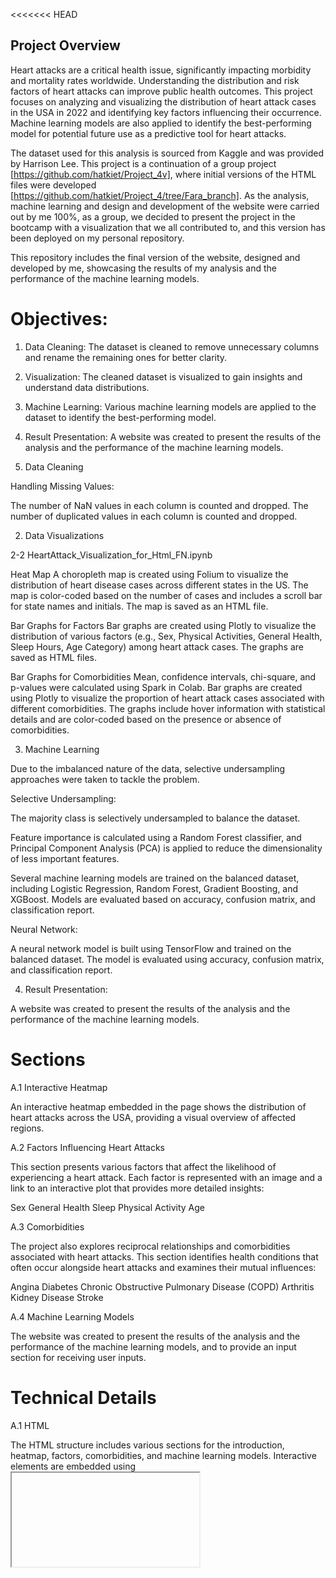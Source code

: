 <<<<<<< HEAD
## Project Overview
Heart attacks are a critical health issue, significantly impacting morbidity and mortality rates worldwide. Understanding the distribution and risk factors of heart attacks can improve public health outcomes. This project focuses on analyzing and visualizing the distribution of heart attack cases in the USA in 2022 and identifying key factors influencing their occurrence. Machine learning models are also applied to identify the best-performing model for potential future use as a predictive tool for heart attacks.

The dataset used for this analysis is sourced from Kaggle and was provided by Harrison Lee. This project is a continuation of a group project [https://github.com/hatkiet/Project_4v], where initial versions of the HTML files were developed [https://github.com/hatkiet/Project_4/tree/Fara_branch]. As the analysis, machine learning and design and development of the website were carried out by me 100%, as a group, we decided to present the project in the bootcamp with a visualization that we all contributed to, and this version has been deployed on my personal repository.

This repository includes the final version of the website, designed and developed by me, showcasing the results of my analysis and the performance of the machine learning models. 

# Objectives:

1. Data Cleaning: The dataset is cleaned to remove unnecessary columns and rename the remaining ones for better clarity.
2. Visualization: The cleaned dataset is visualized to gain insights and understand data distributions.
3. Machine Learning: Various machine learning models are applied to the dataset to identify the best-performing model.
4. Result Presentation: A website was created to present the results of the analysis and the performance of the machine learning models.

1. Data Cleaning

Handling Missing Values:

The number of NaN values in each column is counted and dropped.
The number of duplicated values in each column is counted and dropped.


2. Data Visualizations

2-2 HeartAttack_Visualization_for_Html_FN.ipynb

Heat Map
A choropleth map is created using Folium to visualize the distribution of heart disease cases across different states in the US. The map is color-coded based on the number of cases and includes a scroll bar for state names and initials. The map is saved as an HTML file.

Bar Graphs for Factors
Bar graphs are created using Plotly to visualize the distribution of various factors (e.g., Sex, Physical Activities, General Health, Sleep Hours, Age Category) among heart attack cases. The graphs are saved as HTML files.

Bar Graphs for Comorbidities
Mean, confidence intervals, chi-square, and p-values were calculated using Spark in Colab. Bar graphs are created using Plotly to visualize the proportion of heart attack cases associated with different comorbidities. The graphs include hover information with statistical details and are color-coded based on the presence or absence of comorbidities.


3. Machine Learning

Due to the imbalanced nature of the data, selective undersampling approaches were taken to tackle the problem.

Selective Undersampling:

The majority class is selectively undersampled to balance the dataset.

Feature importance is calculated using a Random Forest classifier, and Principal Component Analysis (PCA) is applied to reduce the dimensionality of less important features.

Several machine learning models are trained on the balanced dataset, including Logistic Regression, Random Forest, Gradient Boosting, and XGBoost.
Models are evaluated based on accuracy, confusion matrix, and classification report.

Neural Network:

A neural network model is built using TensorFlow and trained on the balanced dataset.
The model is evaluated using accuracy, confusion matrix, and classification report.


4. Result Presentation:

A website was created to present the results of the analysis and the performance of the machine learning models.

# Sections

A.1 Interactive Heatmap

An interactive heatmap embedded in the page shows the distribution of heart attacks across the USA, providing a visual overview of affected regions.

A.2 Factors Influencing Heart Attacks

This section presents various factors that affect the likelihood of experiencing a heart attack. Each factor is represented with an image and a link to an interactive plot that provides more detailed insights:

Sex
General Health
Sleep
Physical Activity
Age

A.3 Comorbidities

The project also explores reciprocal relationships and comorbidities associated with heart attacks. This section identifies health conditions that often occur alongside heart attacks and examines their mutual influences:

Angina
Diabetes
Chronic Obstructive Pulmonary Disease (COPD)
Arthritis
Kidney Disease
Stroke

A.4 Machine Learning Models

The website was created to present the results of the analysis and the performance of the machine learning models, and to provide an input section for receiving user inputs.


# Technical Details

A.1 HTML

The HTML structure includes various sections for the introduction, heatmap, factors, comorbidities, and machine learning models. Interactive elements are embedded using <iframe> tags.

A.2 CSS

The CSS file styles the page, ensuring a clean and professional look. Key styles include:

Body and Section Styles: Defines the font, background color, padding, and margins.
Title and Headers: Styles the main title and section headers.
Interactive Elements: Provides hover effects and transitions for images and links.
Grid Layout: Uses CSS Grid to layout the factor and comorbidity sections.

A.3 JavaScript

A simple JavaScript file handles the interactivity of the plots:
Modal Functionality: Functions to show and close interactive plot modals.

A.4 Deployment
The project was designed and developed by me to be deployed on a hosting platform, allowing it to receive data, run the model, and provide the output.






=======
## Project Overview
Heart attacks are a critical health issue, significantly impacting morbidity and mortality rates worldwide. Understanding the distribution and risk factors of heart attacks can improve public health outcomes. This project focuses on analyzing and visualizing the distribution of heart attack cases in the USA in 2022 and identifying key factors influencing their occurrence. Machine learning models are also applied to identify the best-performing model for potential future use as a predictive tool for heart attacks.

The dataset used for this analysis is sourced from Kaggle and was provided by Kiet Hoang. This project is a continuation of a group project [https://github.com/hatkiet/Project_4v], where initial versions of the HTML files were developed [https://github.com/hatkiet/Project_4/tree/Fara_branch]. As the analysis, machine learning and design and development of the website were carried out by me 100%, as a group, we decided to present the project in the bootcamp with a visualization that we all contributed to, and this version has been deployed on my personal repository.

This repository includes the final version of the website, designed and developed by me, showcasing the results of my analysis and the performance of the machine learning models.

# Objectives:

1. Data Cleaning: The dataset is cleaned to remove unnecessary columns and rename the remaining ones for better clarity.
2. Visualization: The cleaned dataset is visualized to gain insights and understand data distributions.
3. Machine Learning: Various machine learning models are applied to the dataset to identify the best-performing model.
4. Result Presentation: A website was created to present the results of the analysis and the performance of the machine learning models.

1. Data Cleaning

Handling Missing Values:

The number of NaN values in each column is counted and dropped.
The number of duplicated values in each column is counted and dropped.


2. Data Visualizations

2-2 HeartAttack_Visualization_for_Html_FN.ipynb

Heat Map
A choropleth map is created using Folium to visualize the distribution of heart disease cases across different states in the US. The map is color-coded based on the number of cases and includes a scroll bar for state names and initials. The map is saved as an HTML file.

Bar Graphs for Factors
Bar graphs are created using Plotly to visualize the distribution of various factors (e.g., Sex, Physical Activities, General Health, Sleep Hours, Age Category) among heart attack cases. The graphs are saved as HTML files.

Bar Graphs for Comorbidities
Mean, confidence intervals, chi-square, and p-values were calculated using Spark in Colab. Bar graphs are created using Plotly to visualize the proportion of heart attack cases associated with different comorbidities. The graphs include hover information with statistical details and are color-coded based on the presence or absence of comorbidities.


3. Machine Learning

Due to the imbalanced nature of the data, selective undersampling approaches were taken to tackle the problem.

Selective Undersampling:

The majority class is selectively undersampled to balance the dataset.

Feature importance is calculated using a Random Forest classifier, and Principal Component Analysis (PCA) is applied to reduce the dimensionality of less important features.

Several machine learning models are trained on the balanced dataset, including Logistic Regression, Random Forest, Gradient Boosting, and XGBoost.
Models are evaluated based on accuracy, confusion matrix, and classification report.

Neural Network:

A neural network model is built using TensorFlow and trained on the balanced dataset.
The model is evaluated using accuracy, confusion matrix, and classification report.


4. Result Presentation:

A website was created to present the results of the analysis and the performance of the machine learning models.

# Sections

A.1 Interactive Heatmap

An interactive heatmap embedded in the page shows the distribution of heart attacks across the USA, providing a visual overview of affected regions.

A.2 Factors Influencing Heart Attacks

This section presents various factors that affect the likelihood of experiencing a heart attack. Each factor is represented with an image and a link to an interactive plot that provides more detailed insights:

Sex
General Health
Sleep
Physical Activity
Age

A.3 Comorbidities

The project also explores reciprocal relationships and comorbidities associated with heart attacks. This section identifies health conditions that often occur alongside heart attacks and examines their mutual influences:

Angina
Diabetes
Chronic Obstructive Pulmonary Disease (COPD)
Arthritis
Kidney Disease
Stroke

A.4 Machine Learning Models

The website was created to present the results of the analysis and the performance of the machine learning models, and to provide an input section for receiving user inputs.


# Technical Details

A.1 HTML

The HTML structure includes various sections for the introduction, heatmap, factors, comorbidities, and machine learning models. Interactive elements are embedded using <iframe> tags.

A.2 CSS

The CSS file styles the page, ensuring a clean and professional look. Key styles include:

Body and Section Styles: Defines the font, background color, padding, and margins.
Title and Headers: Styles the main title and section headers.
Interactive Elements: Provides hover effects and transitions for images and links.
Grid Layout: Uses CSS Grid to layout the factor and comorbidity sections.

A.3 JavaScript

A simple JavaScript file handles the interactivity of the plots:
Modal Functionality: Functions to show and close interactive plot modals.

A.4 Deployment
The project was designed and developed by me to be deployed on a hosting platform, allowing it to receive data, run the model, and provide the output.






>>>>>>> 7d3726517e8e796d334fe45de27f984afef072cd
